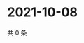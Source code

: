 # 2021-10-08

共 0 条

<!-- BEGIN WEIBO -->
<!-- 最后更新时间 Fri Oct 08 2021 08:50:45 GMT+0800 (China Standard Time) -->

<!-- END WEIBO -->
